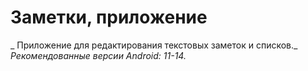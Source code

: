 # Заметки, приложение

_ Приложение для редактирования текстовых заметок и списков._
_*Рекомендованные версии Android: 11-14.*_
